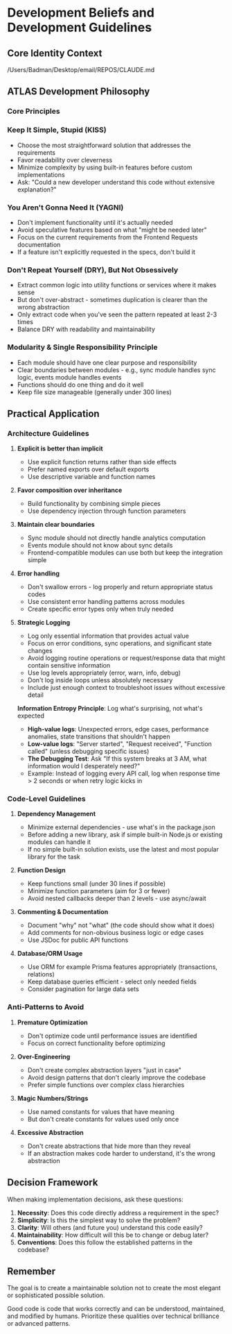 # Development Beliefs and Development Guidelines

## Core Identity Context
/Users/Badman/Desktop/email/REPOS/CLAUDE.md

## ATLAS Development Philosophy

### Core Principles

### Keep It Simple, Stupid (KISS)

- Choose the most straightforward solution that addresses the requirements
- Favor readability over cleverness
- Minimize complexity by using built-in features before custom implementations
- Ask: "Could a new developer understand this code without extensive explanation?"

### You Aren't Gonna Need It (YAGNI)

- Don't implement functionality until it's actually needed
- Avoid speculative features based on what "might be needed later"
- Focus on the current requirements from the Frontend Requests documentation
- If a feature isn't explicitly requested in the specs, don't build it

### Don't Repeat Yourself (DRY), But Not Obsessively

- Extract common logic into utility functions or services where it makes sense
- But don't over-abstract - sometimes duplication is clearer than the wrong abstraction
- Only extract code when you've seen the pattern repeated at least 2-3 times
- Balance DRY with readability and maintainability

### Modularity & Single Responsibility Principle

- Each module should have one clear purpose and responsibility
- Clear boundaries between modules - e.g., sync module handles sync logic, events module handles events
- Functions should do one thing and do it well
- Keep file size manageable (generally under 300 lines)

## Practical Application

### Architecture Guidelines

1. **Explicit is better than implicit**

   - Use explicit function returns rather than side effects
   - Prefer named exports over default exports
   - Use descriptive variable and function names

2. **Favor composition over inheritance**

   - Build functionality by combining simple pieces
   - Use dependency injection through function parameters

3. **Maintain clear boundaries**

   - Sync module should not directly handle analytics computation
   - Events module should not know about sync details
   - Frontend-compatible modules can use both but keep the integration simple

4. **Error handling**

   - Don't swallow errors - log properly and return appropriate status codes
   - Use consistent error handling patterns across modules
   - Create specific error types only when truly needed

5. **Strategic Logging**

   - Log only essential information that provides actual value
   - Focus on error conditions, sync operations, and significant state changes
   - Avoid logging routine operations or request/response data that might contain sensitive information
   - Use log levels appropriately (error, warn, info, debug)
   - Don't log inside loops unless absolutely necessary
   - Include just enough context to troubleshoot issues without excessive detail

   **Information Entropy Principle**: Log what's surprising, not what's expected
   - **High-value logs**: Unexpected errors, edge cases, performance anomalies, state transitions that shouldn't happen
   - **Low-value logs**: "Server started", "Request received", "Function called" (unless debugging specific issues)
   - **The Debugging Test**: Ask "If this system breaks at 3 AM, what information would I desperately need?"
   - Example: Instead of logging every API call, log when response time > 2 seconds or when retry logic kicks in

### Code-Level Guidelines

1. **Dependency Management**

   - Minimize external dependencies - use what's in the package.json
   - Before adding a new library, ask if simple built-in Node.js or existing modules can handle it
   - If no simple built-in solution exists, use the latest and most popular library for the task

2. **Function Design**

   - Keep functions small (under 30 lines if possible)
   - Minimize function parameters (aim for 3 or fewer)
   - Avoid nested callbacks deeper than 2 levels - use async/await

3. **Commenting & Documentation**

   - Document "why" not "what" (the code should show what it does)
   - Add comments for non-obvious business logic or edge cases
   - Use JSDoc for public API functions

4. **Database/ORM Usage**

   - Use ORM for example Prisma features appropriately (transactions, relations)
   - Keep database queries efficient - select only needed fields
   - Consider pagination for large data sets

### Anti-Patterns to Avoid

1. **Premature Optimization**

   - Don't optimize code until performance issues are identified
   - Focus on correct functionality before optimizing

2. **Over-Engineering**

   - Don't create complex abstraction layers "just in case"
   - Avoid design patterns that don't clearly improve the codebase
   - Prefer simple functions over complex class hierarchies

3. **Magic Numbers/Strings**

   - Use named constants for values that have meaning
   - But don't create constants for values used only once

4. **Excessive Abstraction**

   - Don't create abstractions that hide more than they reveal
   - If an abstraction makes code harder to understand, it's the wrong abstraction

## Decision Framework

When making implementation decisions, ask these questions:

1. **Necessity**: Does this code directly address a requirement in the spec?
2. **Simplicity**: Is this the simplest way to solve the problem?
3. **Clarity**: Will others (and future you) understand this code easily?
4. **Maintainability**: How difficult will this be to change or debug later?
5. **Conventions**: Does this follow the established patterns in the codebase?

## Remember

The goal is to create a maintainable solution not to create the most elegant or sophisticated possible solution.

Good code is code that works correctly and can be understood, maintained, and modified by humans. Prioritize these qualities over technical brilliance or advanced patterns.
